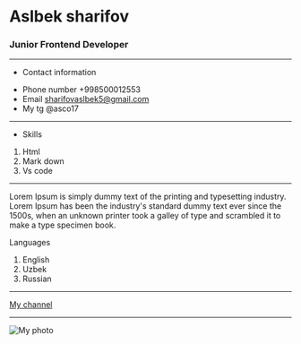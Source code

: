 # Aslbek sharifov

### Junior Frontend Developer
*******
* Contact information
+ Phone number +998500012553
+ Email sharifovaslbek5@gmail.com
+ My tg @asco17
********
* Skills
1. Html
2. Mark down
3. Vs code
*******
Lorem Ipsum is simply dummy text of the printing and typesetting industry. Lorem Ipsum has been the industry's standard dummy text ever since the 1500s, when an unknown printer took a galley of type and scrambled it to make a type specimen book.


Languages
1. English
2. Uzbek
3. Russian
******
[My channel][def]

[def]: https://youtube.com/shorts/JXD9c3DZw8o?si=LMmBGR1M-e2H7WPk
*********
![My photo][def2]

[def2]: https://upload.wikimedia.org/wikipedia/commons/thumb/3/37/Markdown-mark-solid.svg/200px-Markdown-mark-solid.svg.png